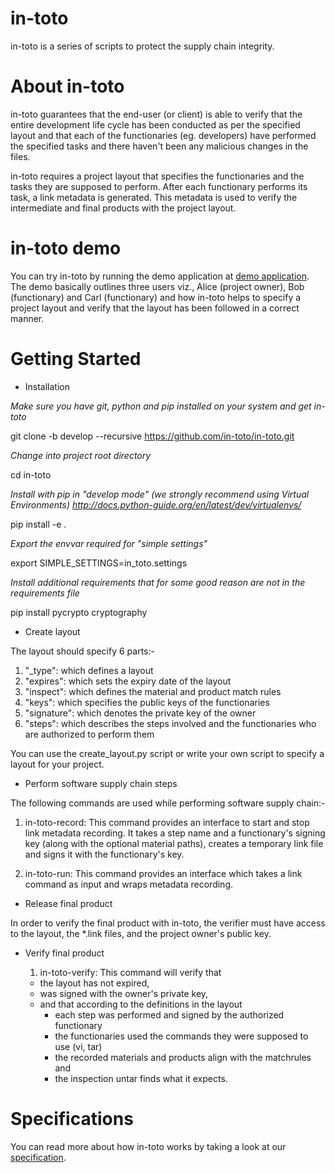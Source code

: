 # in-toto
in-toto is a series of scripts to protect the supply chain integrity.

# About in-toto
in-toto guarantees that the end-user (or client) is able to verify that the entire development life cycle has been conducted as per the specified layout and that each of the functionaries (eg. developers) have performed the specified tasks and there haven't been any malicious changes in the files.

in-toto requires a project layout that specifies the functionaries and the tasks they are supposed to perform.
After each functionary performs its task, a link metadata is generated.
This metadata is used to verify the intermediate and final products with the project layout.

# in-toto demo
You can try in-toto by running the demo application at [demo application](https://github.com/in-toto/in-toto/tree/develop/demo).
The demo basically outlines three users viz., Alice (project owner), Bob (functionary) and Carl (functionary) and how in-toto helps to specify a project layout and verify that the layout has been followed in a correct manner.

# Getting Started
* Installation

*Make sure you have git, python and pip installed on your system*
*and get in-toto*

git clone -b develop --recursive https://github.com/in-toto/in-toto.git

*Change into project root directory*

cd in-toto

*Install with pip in "develop mode"*
*(we strongly recommend using Virtual Environments)*
*http://docs.python-guide.org/en/latest/dev/virtualenvs/*

pip install -e .

*Export the envvar required for "simple settings"*

export SIMPLE_SETTINGS=in_toto.settings

*Install additional requirements that for some good reason are not in the*
*requirements file*

pip install pycrypto cryptography

* Create layout

The layout should specify 6 parts:-
  1. "_type": which defines a layout
  2. "expires": which sets the expiry date of the layout
  3. "inspect": which defines the material and product match rules
  4. "keys": which specifies the public keys of the functionaries
  5. "signature": which denotes the private key of the owner
  6. "steps": which describes the steps involved and the functionaries who are authorized to perform them

You can use the create_layout.py script or write your own script to specify a layout for your project.

* Perform software supply chain steps

The following commands are used while performing software supply chain:-
  1. in-toto-record:
  This command provides an interface to start and stop link metadata recording.
  It takes a step name and a functionary's signing key (along with the optional material paths),
  creates a temporary link file and signs it with the functionary's key.

  2. in-toto-run:
  This command provides an interface which takes a link command as input and wraps metadata recording.

* Release final product

In order to verify the final product with in-toto, the verifier must have access to the layout, the *.link files,
and the project owner's public key.

* Verify final product

  1. in-toto-verify:
  This command will verify that
    * the layout has not expired,
    * was signed with the owner's private key, 
    * and that according to the definitions in the layout
      * each step was performed and signed by the authorized functionary
      * the functionaries used the commands they were supposed to use (vi, tar)
      * the recorded materials and products align with the matchrules and
      * the inspection untar finds what it expects.

# Specifications
You can read more about how in-toto works by taking a look at our [specification](https://github.com/toto-framework/toto-framework.github.io/raw/master/toto-spec.pdf).